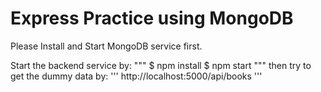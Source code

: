 # Express Practice using MongoDB

Please Install and Start MongoDB service first.

Start the backend service by:
"""
$ npm install
$ npm start
"""
then try to get the dummy data by:
'''
http://localhost:5000/api/books
'''